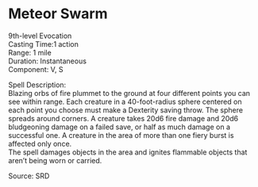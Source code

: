 # Meteor Swarm
9th-level Evocation<br>
Casting Time:1 action<br>
Range: 1 mile<br>
Duration: Instantaneous<br>
Component: V, S

Spell Description:<br>
Blazing orbs of fire plummet to the ground at four different points you can see within range. Each creature in a 40-foot-radius sphere centered on each point you choose must make a Dexterity saving throw. The sphere spreads around corners. A creature takes 20d6 fire damage and 20d6 bludgeoning damage on a failed save, or half as much damage on a successful one. A creature in the area of more than one fiery burst is affected only once.<br>The spell damages objects in the area and ignites flammable objects that aren’t being worn or carried.

Source: SRD
